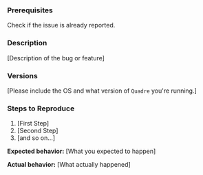 ### Prerequisites

Check if the issue is already reported.

### Description

[Description of the bug or feature]

### Versions

[Please include the OS and what version of `Quadre` you're running.]

### Steps to Reproduce

1. [First Step]
2. [Second Step]
3. [and so on...]

**Expected behavior:** [What you expected to happen]

**Actual behavior:** [What actually happened]
